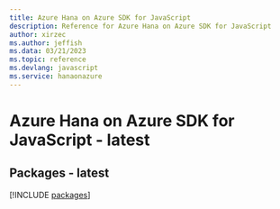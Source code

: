 ```yaml
---
title: Azure Hana on Azure SDK for JavaScript
description: Reference for Azure Hana on Azure SDK for JavaScript
author: xirzec
ms.author: jeffish
ms.data: 03/21/2023
ms.topic: reference
ms.devlang: javascript
ms.service: hanaonazure
---
```

# Azure Hana on Azure SDK for JavaScript - latest
## Packages - latest
[!INCLUDE [packages](hana-on-azure-index.md)]